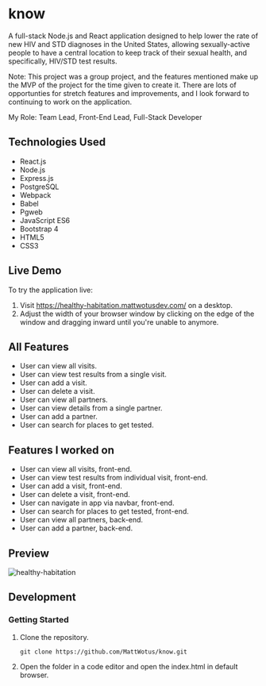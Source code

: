 # know
A full-stack Node.js and React application designed to help lower the rate of new HIV and STD diagnoses in the United States, allowing sexually-active people to have a central location to keep track of their sexual health, and specifically, HIV/STD test results.

Note: This project was a group project, and the features mentioned make up the MVP of the project for the time given to create it. There are lots of opportunties for stretch features and improvements, and I look forward to continuing to work on the application.

My Role: Team Lead, Front-End Lead, Full-Stack Developer

## Technologies Used

- React.js
- Node.js
- Express.js
- PostgreSQL
- Webpack
- Babel
- Pgweb
- JavaScript ES6
- Bootstrap 4  
- HTML5
- CSS3

## Live Demo

To try the application live:
  1. Visit https://healthy-habitation.mattwotusdev.com/ on a desktop.
  2. Adjust the width of your browser window by clicking on the edge of the window and dragging inward until you're unable to anymore.

## All Features

- User can view all visits.
- User can view test results from a single visit.
- User can add a visit.
- User can delete a visit.
- User can view all partners.
- User can view details from a single partner.
- User can add a partner.
- User can search for places to get tested.

## Features I worked on

- User can view all visits, front-end.
- User can view test results from individual visit, front-end.
- User can add a visit, front-end.
- User can delete a visit, front-end.
- User can navigate in app via navbar, front-end.
- User can search for places to get tested, front-end.
- User can view all partners, back-end.
- User can add a partner, back-end.

## Preview

![healthy-habitation](assets/healthy-habitation.gif)

## Development

### Getting Started

1. Clone the repository.

   ```
   git clone https://github.com/MattWotus/know.git
   ```
   
2. Open the folder in a code editor and open the index.html in default browser.
